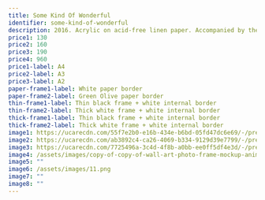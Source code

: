 ```yaml
---
title: Some Kind Of Wonderful
identifier: some-kind-of-wonderful
description: 2016. Acrylic on acid-free linen paper. Accompanied by the music of Joss Stone.
price1: 130
price2: 160
price3: 190
price4: 960
price1-label: A4
price2-label: A3
price3-label: A2
paper-frame1-label: White paper border
paper-frame2-label: Green Olive paper border
thin-frame1-label: Thin black frame + white internal border
thin-frame2-label: Thick white frame + white internal border
thick-frame1-label: Thin black frame + white internal border
thick-frame2-label: Thick white frame + white internal border
image1: https://ucarecdn.com/55f7e2b0-e16b-434e-b6bd-05fd47dc6e69/-/preview/-/enhance/5/-/sharp/2/
image2: https://ucarecdn.com/ab3892c4-ca26-4069-b334-9129d39e7799/-/preview/-/enhance/19/-/sharp/7/
image3: https://ucarecdn.com/7725496a-3c4d-4f8b-a0bb-ee0ff5df4e3d/-/preview/-/enhance/61/
image4: /assets/images/copy-of-copy-of-wall-art-photo-frame-mockup-animated-instagram-story.png
image5: ""
image6: /assets/images/11.png
image7: ""
image8: ""
---
```

